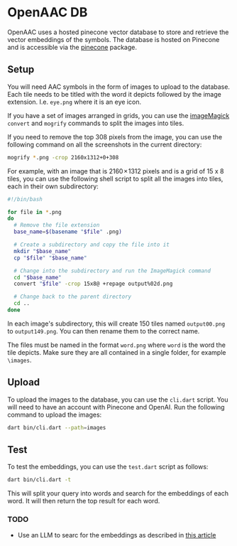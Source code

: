 # OpenAAC DB

OpenAAC uses a hosted pinecone vector database to store and retrieve the vector embeddings of the symbols.
The database is hosted on Pinecone and is accessible via the [pinecone](https://pub.dev/packages/pinecone) package.

## Setup
You will need AAC symbols in the form of images to upload to the database. Each tile needs to be titled with the word 
it depicts followed by the image extension. I.e. `eye.png` where it is an eye icon. 

If you have a set of images arranged in grids, you can use the [imageMagick](https://imagemagick.org/index.php) `convert` and `mogrify` commands to split the images into tiles. 

If you need to remove the top 308 pixels from the image, you can use the following command on all the screenshots in the current directory:

```bash
mogrify *.png -crop 2160x1312+0+308
```

For example, with an image that is 2160 × 1312 pixels and is a grid of
15 x 8 tiles, you can use the following shell script to split all the images into tiles,
each in their own subdirectory:

```bash
#!/bin/bash

for file in *.png
do
  # Remove the file extension
  base_name=$(basename "$file" .png)

  # Create a subdirectory and copy the file into it
  mkdir "$base_name"
  cp "$file" "$base_name"

  # Change into the subdirectory and run the ImageMagick command
  cd "$base_name"
  convert "$file" -crop 15x8@ +repage output%02d.png

  # Change back to the parent directory
  cd ..
done
```

In each image's subdirectory, this will create 150 tiles named `output00.png` to `output149.png`. You can then rename them to the correct name.

The files must be named in the format `word.png` where `word` is the word the tile depicts. Make sure they are all contained in a single folder, for example `\images`.

## Upload
To upload the images to the database, you can use the `cli.dart` script. You will need to have an account with
Pinecone and OpenAI. Run the following command to upload the images:

```bash
dart bin/cli.dart --path=images
```

## Test
To test the embeddings, you can use the `test.dart` script as follows:

```bash
dart bin/cli.dart -t
```

This will split your query into words and search for the embeddings of each word. It will then return the top result for each word.

### TODO
 - Use an LLM to searc for the embeddings as described in [this article](https://docs.pinecone.io/docs/langchain#creating-a-vector-store-and-querying) 